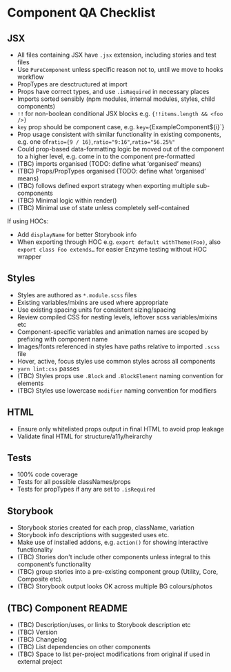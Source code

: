 # Component QA Checklist

## JSX

- All files containing JSX have `.jsx` extension, including stories and test files
- Use `PureComponent` unless specific reason not to, until we move to hooks workflow
- PropTypes are desctructured at import
- Props have correct types, and use `.isRequired` in necessary places
- Imports sorted sensibly (npm modules, internal modules, styles, child components)
- `!!` for non-boolean conditional JSX blocks e.g. `{!!items.length && <foo />}`
- `key` prop should be component case, e.g. `key={`ExampleComponent\${i}`}
- Prop usage consistent with similar functionality in existing components, e.g. one of`ratio={9 / 16}`,`ratio="9:16"`,`ratio="56.25%"`
- Could prop-based data-formatting logic be moved out of the component to a higher level, e.g. come in to the component pre-formatted
- (TBC) imports organised (TODO: define what ‘organised’ means)
- (TBC) Props/PropTypes organised (TODO: define what ‘organised’ means)
- (TBC) follows defined export strategy when exporting multiple sub-components
- (TBC) Minimal logic within render()
- (TBC) Minimal use of state unless completely self-contained

If using HOCs:

- Add `displayName` for better Storybook info
- When exporting through HOC e.g. `export default withTheme(Foo)`, also `export class Foo extends…` for easier Enzyme testing without HOC wrapper

## Styles

- Styles are authored as `*.module.scss` files
- Existing variables/mixins are used where appropriate
- Use existing spacing units for consistent sizing/spacing
- Review compiled CSS for nesting levels, leftover scss variables/mixins etc
- Component-specific variables and animation names are scoped by prefixing with component name
- Images/fonts referenced in styles have paths relative to imported `.scss` file
- Hover, active, focus styles use common styles across all components
- `yarn lint:css` passes
- (TBC) Styles props use `.Block` and `.BlockElement` naming convention for elements
- (TBC) Styles use lowercase `modifier` naming convention for modifiers

## HTML

- Ensure only whitelisted props output in final HTML to avoid prop leakage
- Validate final HTML for structure/a11y/heirarchy

## Tests

- 100% code coverage
- Tests for all possible classNames/props
- Tests for propTypes if any are set to `.isRequired`

## Storybook

- Storybook stories created for each prop, className, variation
- Storybook info descriptions with suggested uses etc.
- Make use of installed addons, e.g. `action()` for showing interactive functionality
- (TBC) Stories don't include other components unless integral to this component’s functionality
- (TBC) group stories into a pre-existing component group (Utility, Core, Composite etc).
- (TBC) Storybook output looks OK across multiple BG colours/photos

## (TBC) Component README

- (TBC) Description/uses, or links to Storybook description etc
- (TBC) Version
- (TBC) Changelog
- (TBC) List dependencies on other components
- (TBC) Space to list per-project modifications from original if used in external project
